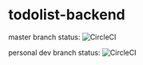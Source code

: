 # todolist-backend
master branch status:
![CircleCI](https://circleci.com/gh/sunpochin/todolist-backend.svg?style=shield)

personal dev branch status:
![CircleCI](https://circleci.com/gh/sunpochin/todolist-backend/tree/pochin-branch.svg?style=shield)


